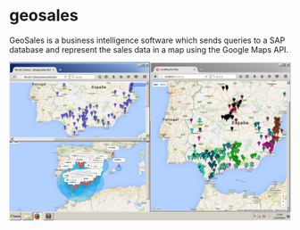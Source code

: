 # geosales
GeoSales is a business intelligence software which sends queries to a SAP database and represent the sales data in a map using the Google Maps API.


![Image of GeoSales](https://github.com/rafaeling/geosales/blob/master/geosales/public_html/images/Captura2.PNG)
